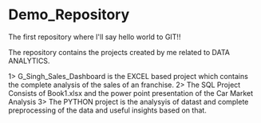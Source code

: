 # Demo_Repository
The first repository where I'll say hello world to GIT!! 

The repository contains the projects created by me related to DATA ANALYTICS.

1> G_Singh_Sales_Dashboard is the EXCEL based project which contains the complete analysis of the sales of an franchise.
2> The SQL Project Consists of Book1.xlsx and the power point presentation of the Car Market Analysis
3> The PYTHON project is the analysyis of datast and complete preprocessing of the data and useful insights based on that.
